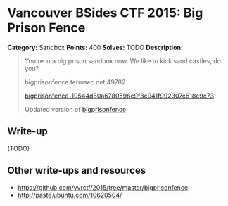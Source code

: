 # Vancouver BSides CTF 2015: Big Prison Fence

**Category:** Sandbox
**Points:** 400
**Solves:** TODO
**Description:** 

> You're in a big prison sandbox now. We like to kick sand castles, do you?
> 
> bigprisonfence.termsec.net 49782
> 
> [bigprisonfence-10544d80a6780596c9f3e941f992307c618e9c73](bigprisonfence-10544d80a6780596c9f3e941f992307c618e9c73)
>
> Updated version of [bigprisonfence](bigpf-db7652f5a734dbc99def3e2e33606f952b6551b8)

## Write-up

(TODO)

## Other write-ups and resources

* <https://github.com/yvrctf/2015/tree/master/bigprisonfence>
* <http://paste.ubuntu.com/10620504/>